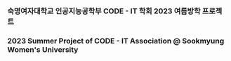 ### 숙명여자대학교 인공지능공학부 CODE - IT 학회 2023 여름방학 프로젝트
### 2023 Summer Project of CODE - IT Association @ Sookmyung Women's University
